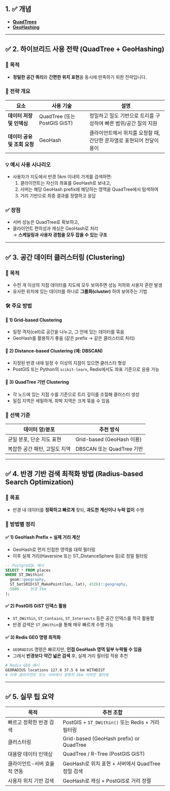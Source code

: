 

## 1. ✅ **개념**
- **[QuadTrees](https://github.com/kyungtaek-jonas-lim/jonastudy/blob/main/concept/spatial_indexing_techniques/quadtree_ko.md)**
- **[GeoHashing](https://github.com/kyungtaek-jonas-lim/jonastudy/blob/main/concept/spatial_indexing_techniques/geohashing_ko.md)**

---

## ✅ 2. **하이브리드 사용 전략 (QuadTree + GeoHashing)**

### 🎯 목적
- **정밀한 공간 쿼리**와 **간편한 위치 표현**을 동시에 만족하기 위한 전략입니다.

### 🧩 전략 개요
| 요소 | 사용 기술 | 설명 |
|------|-----------|------|
| **데이터 저장 및 인덱싱** | QuadTree (또는 PostGIS GiST) | 정밀하고 밀도 기반으로 트리를 구성하여 빠른 범위/공간 질의 지원 |
| **데이터 공유 및 조회 요청** | GeoHash | 클라이언트에서 위치를 요청할 때, 간단한 문자열로 표현되어 전달이 용이 |

### 💡 예시 사용 시나리오
- 사용자가 지도에서 반경 5km 이내의 가게를 검색하면:
  1. 클라이언트는 자신의 좌표를 GeoHash로 보내고,
  2. 서버는 해당 GeoHash prefix에 해당하는 영역을 QuadTree에서 탐색하여
  3. 거리 기반으로 최종 결과를 정렬하고 응답

### ✅ 장점
- 서버 성능은 QuadTree로 확보하고,
- 클라이언트 편의성과 캐싱은 GeoHash로 처리  
→ **스케일링과 사용자 경험을 모두 잡을 수 있는 구조**

---

## ✅ 3. **공간 데이터 클러스터링 (Clustering)**

### 🎯 목적
- 수천 개 이상의 지점 데이터를 지도에 모두 보여주면 성능 저하와 사용자 혼란 발생
- 유사한 위치에 있는 데이터를 하나로 **그룹화(cluster)** 하여 보여주는 기법

### 🛠 주요 방법

#### 📍 1) **Grid-based Clustering**
- 일정 격자(cell)로 공간을 나누고, 그 안에 있는 데이터를 묶음
- GeoHash를 활용하기 좋음 (같은 prefix → 같은 클러스터로 처리)

#### 📍 2) **Distance-based Clustering (예: DBSCAN)**
- 지정된 반경 내에 일정 수 이상의 지점이 있으면 클러스터 형성
- PostGIS 또는 Python의 `scikit-learn`, Redis에서도 좌표 기준으로 응용 가능

#### 📍 3) **QuadTree 기반 Clustering**
- 각 노드에 있는 지점 수를 기준으로 트리 깊이를 조절해 클러스터 생성
- 밀집 지역은 세밀하게, 희박 지역은 크게 묶을 수 있음

### 🧠 선택 기준
| 데이터 양/분포 | 추천 방식 |
|----------------|-----------|
| 균일 분포, 단순 지도 표현 | Grid-based (GeoHash 이용) |
| 복잡한 공간 패턴, 고밀도 지역 | DBSCAN 또는 QuadTree 기반 |

---

## ✅ 4. **반경 기반 검색 최적화 방법 (Radius-based Search Optimization)**

### 🎯 목표
- 반경 내 데이터를 **정확하고 빠르게** 찾되, **과도한 계산이나 누락 없이** 수행

### 🔧 방법별 정리

#### ✅ 1) **GeoHash Prefix + 실제 거리 계산**
- GeoHash로 먼저 인접한 영역을 대략 필터링
- 이후 실제 거리(Haversine 또는 ST_DistanceSphere 등)로 정밀 필터링
```sql
-- PostgreSQL 예시
SELECT * FROM places
WHERE ST_DWithin(
  geom::geography,
  ST_SetSRID(ST_MakePoint(lon, lat), 4326)::geography,
  5000  -- 반경 5km
);
```

#### ✅ 2) **PostGIS GiST 인덱스 활용**
- `ST_DWithin`, `ST_Contains`, `ST_Intersects` 등은 공간 인덱스를 적극 활용함
- 반경 검색은 `ST_DWithin`을 통해 매우 빠르게 수행 가능

#### ✅ 3) **Redis GEO 명령 최적화**
- `GEORADIUS` 명령은 빠르지만, **인접 GeoHash 영역 일부 누락될 수 있음**
- 그래서 **반경보다 약간 넓은 검색** 후, 실제 거리 필터링 적용 추천

```bash
# Redis GEO 예시
GEORADIUS locations 127.0 37.5 6 km WITHDIST
# 이후 클라이언트 또는 서버에서 정확히 5km 이하만 필터링
```

---

## ✅ 5. 실무 팁 요약

| 목적 | 추천 조합 |
|------|-----------|
| 빠르고 정확한 반경 검색 | PostGIS + `ST_DWithin()` 또는 Redis + 거리 필터링 |
| 클러스터링 | Grid-based (GeoHash prefix) or QuadTree |
| 대용량 데이터 인덱싱 | QuadTree / R-Tree (PostGIS GiST) |
| 클라이언트-서버 효율적 연동 | GeoHash로 위치 표현 + 서버에서 QuadTree 정밀 검색 |
| 사용자 위치 기반 검색 | GeoHash로 캐싱 + PostGIS로 거리 정렬 |